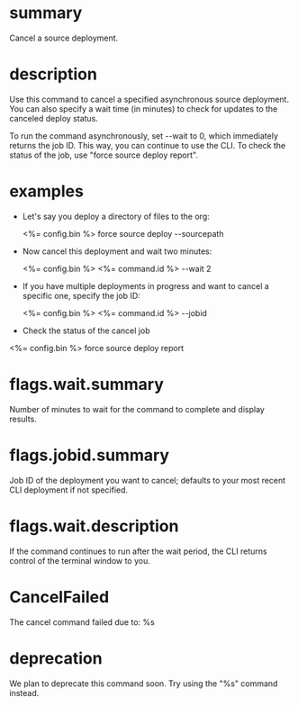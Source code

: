# summary

Cancel a source deployment.

# description

Use this command to cancel a specified asynchronous source deployment. You can also specify a wait time (in minutes) to check for updates to the canceled deploy status.

To run the command asynchronously, set --wait to 0, which immediately returns the job ID. This way, you can continue to use the CLI. To check the status of the job, use "force source deploy report".

# examples

- Let's say you deploy a directory of files to the org:

  <%= config.bin %> force source deploy --sourcepath <directory>

- Now cancel this deployment and wait two minutes:

  <%= config.bin %> <%= command.id %> --wait 2

- If you have multiple deployments in progress and want to cancel a specific one, specify the job ID:

  <%= config.bin %> <%= command.id %> --jobid <jobid>

- Check the status of the cancel job

<%= config.bin %> force source deploy report

# flags.wait.summary

Number of minutes to wait for the command to complete and display results.

# flags.jobid.summary

Job ID of the deployment you want to cancel; defaults to your most recent CLI deployment if not specified.

# flags.wait.description

If the command continues to run after the wait period, the CLI returns control of the terminal window to you.

# CancelFailed

The cancel command failed due to: %s

# deprecation

We plan to deprecate this command soon. Try using the "%s" command instead.
